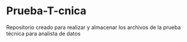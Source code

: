 # Prueba-T-cnica
Repositorio creado para realizar y almacenar los archivos de la prueba técnica para analista de datos  
